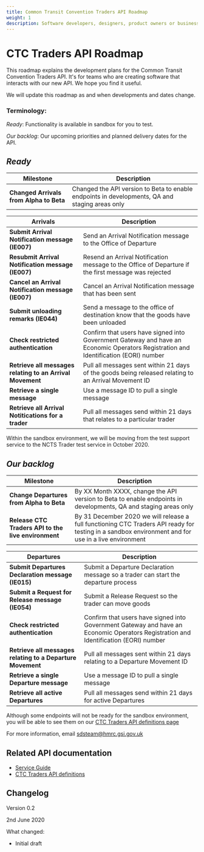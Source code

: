 ```yaml
---
title: Common Transit Convention Traders API Roadmap
weight: 1
description: Software developers, designers, product owners or business analysts - see how you can integrate your software with Common Transit Convention Traders API.
---
```


# CTC Traders API Roadmap

This roadmap explains the development plans for the Common Transit Convention Traders API. It's for teams who are creating software that interacts with our new API. We hope you find it useful. 

We will update this roadmap as and when developments and dates change. 

### Terminology:


_Ready_: Functionality is available in sandbox for you to test.


_Our backlog_: Our upcoming priorities and planned delivery dates for the API.



## _Ready_

| **Milestone** | **Description** |
|------|-------------|
|**Changed Arrivals from Alpha to Beta** |Changed the API version to Beta to enable endpoints in developments, QA and staging areas only|

| **Arrivals** | **Description** |
|------|-------------|
|**Submit Arrival Notification message (IE007)** |Send an Arrival Notification message to the Office of Departure|
|**Resubmit Arrival Notification message (IE007)**|Resend an Arrival Notification message to the Office of Departure if the first message was rejected|
|**Cancel an Arrival Notification message (IE007)**|Cancel an Arrival Notification message that has been sent|
|**Submit unloading remarks (IE044)** |Send a message to the office of destination know that the goods have been unloaded|
|**Check restricted authentication**|Confirm that users have signed into Government Gateway and have an Economic Operators Registration and Identification (EORI) number|
|**Retrieve all messages relating to an Arrival Movement**|Pull all messages sent within 21 days of the goods being released relating to an Arrival Movement ID|
|**Retrieve a single message** |Use a message ID to pull a single message|
|**Retrieve all Arrival Notitications for a trader**|Pull all messages send within 21 days that relates to a particular trader|  




Within the sandbox environment, we will be moving from the test support service to the NCTS Trader test service in October 2020.


## _Our backlog_

| **Milestone** | **Description** |
|------|-------------|
|**Change Departures from Alpha to Beta** |By XX Month XXXX, change the API version to Beta to enable endpoints in developments, QA and staging areas only|
|**Release CTC Traders API to the live environment**| By 31 December 2020 we will release a full functioning CTC Traders API ready for testing in a sandbox environment and for use in a live environment|

|**Departures**|**Description**|
|----|-----------|
|**Submit Departures Declaration message (IE015)** |Submit a Departure Declaration message so a trader can start the departure process|
|**Submit a Request for Release message (IE054)**|Submit a Release Request so the trader can move goods|
|**Check restricted authentication**|Confirm that users have signed into Government Gateway and have an Economic Operators Registration and Identification (EORI) number|
|**Retrieve all messages relating to a Departure Movement**|Pull all messages sent within 21 days relating to a Departure Movement ID |
|**Retrieve a single Departure message** |Use a message ID to pull a single message|
|**Retrieve all active Departures**|Pull all messages send within 21 days for active Departures|  

Although some endpoints will not be ready for the sandbox environment, you will be able to see them on our [CTC Traders API definitions page](https://developer.service.hmrc.gov.uk/api-documentation/docs/api/service/common-transit-convention-traders/1.0)

 

For more information, email ​sdsteam@hmrc.gsi.gov.uk

## Related API documentation
<!--- Section owner: MTD Programme --->

  * [Service Guide](https://developer.tax.service.gov.uk/guides/common-transit-convention-traders-service-guide/)
  * [CTC Traders API definitions](https://developer.service.hmrc.gov.uk/api-documentation/docs/api/service/common-transit-convention-traders/1.0)

## Changelog
<!--- Section owner: MTD Programme --->

Version 0.2

2nd June 2020

What changed:

* Initial draft
